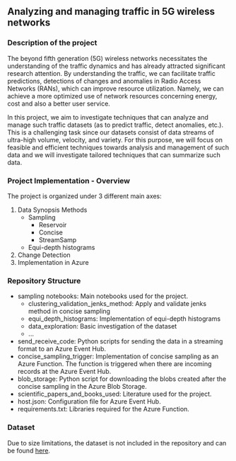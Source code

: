## Analyzing and managing traffic in 5G wireless networks

### Description of the project

The beyond fifth generation (5G) wireless networks necessitates the understanding of the traffic dynamics and has already attracted significant research attention. By understanding the traffic, we can facilitate traffic predictions, detections of changes and anomalies in Radio Access Networks (RANs), which can improve resource utilization. Namely, we can achieve a more optimized use of network resources concerning energy, cost and also a better user service.

In this project, we aim to investigate techniques that can analyze and manage such traffic datasets (as to predict traffic, detect anomalies, etc.). This is a challenging task since our datasets consist of data streams of ultra-high volume, velocity, and variety. For this purpose, we will focus on feasible and efficient techniques towards analysis and management of such data and we will investigate tailored techniques that can summarize such data.

### Project Implementation - Overview
The project is organized under 3 different main axes:
1. Data Synopsis Methods
	* Sampling
		* Reservoir
		* Concise
		* StreamSamp
	* Equi-depth histograms
2. Change Detection
3. Implementation in Azure

### Repository Structure
* sampling notebooks: Main notebooks used for the project.
	* clustering_validation_jenks_method: Apply and validate jenks method in concise sampling
	* equi_depth_histograms: Implementation of equi-depth histograms
	* data_exploration: Basic investigation of the dataset 
	* ...
* send_receive_code: Python scripts for sending the data in a streaming format to an Azure Event Hub.
* concise_sampling_trigger: Implementation of concise sampling as an Azure Function. The function is triggered when there are incoming records at the Azure Event Hub.
* blob_storage: Python script for downloading the blobs created after the concise sampling in the Azure Blob Storage.
* scientific_papers_and_books_used: Literature used for the project.
* host.json: Configuration file for Azure Event Hub.
* requirements.txt: Libraries required for the Azure Function.

### Dataset
Due to size limitations, the dataset is not included in the repository and can be found [here](https://drive.google.com/file/d/1DIRWTjKaOgFzOdl33rxezloYSQQAel10/view?usp=share_link).
